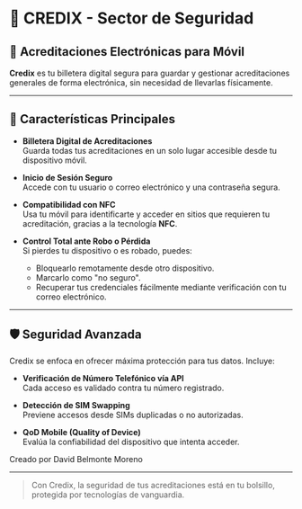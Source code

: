 # 📱 CREDIX - Sector de Seguridad

## 🔐 Acreditaciones Electrónicas para Móvil

**Credix** es tu billetera digital segura para guardar y gestionar acreditaciones generales de forma electrónica, sin necesidad de llevarlas físicamente.

---

## 🚀 Características Principales

- **Billetera Digital de Acreditaciones**  
  Guarda todas tus acreditaciones en un solo lugar accesible desde tu dispositivo móvil.

- **Inicio de Sesión Seguro**  
  Accede con tu usuario o correo electrónico y una contraseña segura.

- **Compatibilidad con NFC**  
  Usa tu móvil para identificarte y acceder en sitios que requieren tu acreditación, gracias a la tecnología **NFC**.

- **Control Total ante Robo o Pérdida**  
  Si pierdes tu dispositivo o es robado, puedes:
  - Bloquearlo remotamente desde otro dispositivo.
  - Marcarlo como "no seguro".
  - Recuperar tus credenciales fácilmente mediante verificación con tu correo electrónico.

---

## 🛡️ Seguridad Avanzada

Credix se enfoca en ofrecer máxima protección para tus datos. Incluye:

- **Verificación de Número Telefónico vía API**  
  Cada acceso es validado contra tu número registrado.

- **Detección de SIM Swapping**  
  Previene accesos desde SIMs duplicadas o no autorizadas.

- **QoD Mobile (Quality of Device)**  
  Evalúa la confiabilidad del dispositivo que intenta acceder.

Creado por David Belmonte Moreno

---

> Con Credix, la seguridad de tus acreditaciones está en tu bolsillo, protegida por tecnologías de vanguardia.
 
